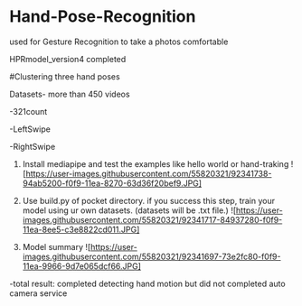 # Hand-Pose-Recognition
used for Gesture Recognition to take a photos comfortable


HPRmodel_version4 completed

#Clustering three hand poses

Datasets- more than 450 videos 

-321count

-LeftSwipe

-RightSwipe


1. Install mediapipe and test the examples like hello world or hand-traking
![https://user-images.githubusercontent.com/55820321/92341738-94ab5200-f0f9-11ea-8270-63d36f20bef9.JPG]


2. Use build.py of pocket directory. if you success this step, train your model using ur own datasets. 
(datasets will be .txt file.)
![https://user-images.githubusercontent.com/55820321/92341717-84937280-f0f9-11ea-8ee5-c3e8822cd011.JPG]


3. Model summary 
![https://user-images.githubusercontent.com/55820321/92341697-73e2fc80-f0f9-11ea-9966-9d7e065dcf66.JPG]


-total result: completed detecting hand motion but did not completed auto camera service
